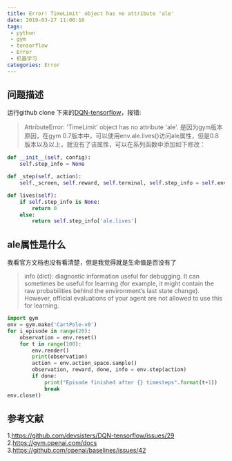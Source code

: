 ```yaml
---
title: Error! TimeLimit' object has no attribute 'ale'
date: 2019-03-27 11:00:16
tags:
 - python
 - gym
 - tensorflow
 - Error
 - 机器学习
categories: Error
---
```


## 问题描述
运行github clone 下来的[DQN-tensorflow](https://github.com/devsisters/DQN-tensorflow)，报错:
> AttributeError: 'TimeLimit' object has no attribute 'ale'.
是因为gym版本原因，在gym 0.7版本中，可以使用env.ale.lives()访问ale属性，但是0.8版本以及以上，就没有了该属性，可以在系列函数中添加如下修改：
``` python
def __init__(self, config):
    self.step_info = None

def _step(self, action):
    self._screen, self.reward, self.terminal, self.step_info = self.env.step(action)

def lives(self):
    if self.step_info is None:
        return 0
    else:
        return self.step_info['ale.lives']
```

## ale属性是什么
我看官方文档也没有看清楚，但是我觉得就是生命值是否没有了
> info (dict): diagnostic information useful for debugging. It can sometimes be useful for learning (for example, it might contain the raw probabilities behind the environment’s last state change). However, official evaluations of your agent are not allowed to use this for learning.

``` python
import gym
env = gym.make('CartPole-v0')
for i_episode in range(20):
    observation = env.reset()
    for t in range(100):
        env.render()
        print(observation)
        action = env.action_space.sample()
        observation, reward, done, info = env.step(action)
        if done:
            print("Episode finished after {} timesteps".format(t+1))
            break
env.close()
```


## 参考文献
1.https://github.com/devsisters/DQN-tensorflow/issues/29
2.https://gym.openai.com/docs
3.https://github.com/openai/baselines/issues/42
